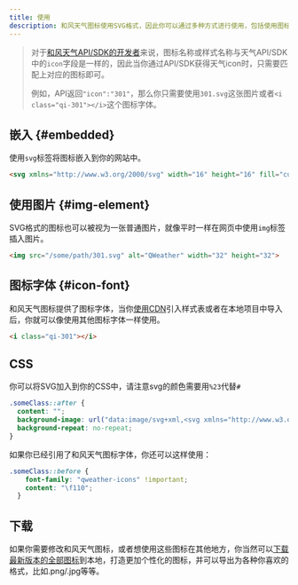 ```yaml
---
title: 使用
description: 和风天气图标使用SVG格式，因此你可以通过多种方式进行使用，包括使用图标字体、以svg标签嵌入网页或当作图片处理，当然你也可以下载到本地进行再创作。
---
```


> 对于[和风天气API/SDK的开发者](https://dev.qweather.com/docs/)来说，图标名称或样式名称与天气API/SDK中的`icon`字段是一样的，因此当你通过API/SDK获得天气icon时，只需要匹配上对应的图标即可。
> 
> 例如，API返回`"icon":"301"`，那么你只需要使用`301.svg`这张图片或者`<i class="qi-301"></i>`这个图标字体。

## 嵌入 {#embedded}

使用`svg`标签将图标嵌入到你的网站中。

```html
<svg xmlns="http://www.w3.org/2000/svg" width="16" height="16" fill="currentColor" class="qi-301" viewBox="0 0 16 16"><path d="M7.012 14.985a1 1 0 0 0 2 0 6.605 6.605 0 0 0-1-2 6.605 6.605 0 0 0-1 2zM3.959 14a1 1 0 0 0 2 0 6.605 6.605 0 0 0-1-2 6.605 6.605 0 0 0-1 2zm6.028 0a1 1 0 0 0 2 0 6.605 6.605 0 0 0-1-2 6.605 6.605 0 0 0-1 2zM5.207 1.904h.007a.5.5 0 0 0 .493-.506L5.695.494a.5.5 0 0 0-.5-.494h-.007a.5.5 0 0 0-.493.506l.012.905a.5.5 0 0 0 .5.493zm-2.892.946a.5.5 0 1 0 .698-.716l-.648-.63a.5.5 0 1 0-.697.715zm-.179 2.203a.5.5 0 0 0-.5-.493h-.007l-.905.011a.5.5 0 0 0 .007 1h.007l.904-.011a.5.5 0 0 0 .494-.507zm5.638-2.12a.5.5 0 0 0 .359-.151l.63-.648a.5.5 0 0 0-.716-.698l-.631.648a.5.5 0 0 0 .358.849z"/><path d="M12.028 5.579a2.927 2.927 0 0 0-.37.037 4.364 4.364 0 0 0-7.316 0 2.926 2.926 0 0 0-.37-.037 2.972 2.972 0 1 0 1.16 5.709 4.302 4.302 0 0 0 5.735 0 2.972 2.972 0 1 0 1.16-5.71zm0 4.944a1.959 1.959 0 0 1-.77-.156 1 1 0 0 0-1.05.168 3.303 3.303 0 0 1-4.417 0 1 1 0 0 0-1.05-.168 1.972 1.972 0 1 1-.769-3.788 1.077 1.077 0 0 1 .15.017l.095.012a1 1 0 0 0 .962-.444 3.364 3.364 0 0 1 5.642 0 1 1 0 0 0 .962.444l.095-.012a1.08 1.08 0 0 1 .15-.017 1.972 1.972 0 1 1 0 3.944zM2.482 5.315A3.53 3.53 0 0 1 3.5 5.027a1.831 1.831 0 0 1 1.81-1.603 1.81 1.81 0 0 1 .553.095 4.933 4.933 0 0 1 1.281-.405A2.82 2.82 0 0 0 2.476 5.26c0 .02.006.037.006.056z"/></svg>
```

## 使用图片 {#img-element}

SVG格式的图标也可以被视为一张普通图片，就像平时一样在网页中使用`img`标签插入图片。

```html
<img src="/some/path/301.svg" alt="QWeather" width="32" height="32">
```

## 图标字体 {#icon-font}

和风天气图标提供了图标字体，当你[使用CDN](/install/#cdn)引入样式表或者在本地项目中导入后，你就可以像使用其他图标字体一样使用。

```html
<i class="qi-301"></i>
```

## CSS

你可以将SVG加入到你的CSS中，请注意svg的颜色需要用`%23`代替`#`

```css
.someClass::after {
  content: "";
  background-image: url("data:image/svg+xml,<svg xmlns="http://www.w3.org/2000/svg" width="16" height="16" fill='%23066ff5' class="qi-102-fill" viewBox="0 0 16 16"><path d="M8 3a4.99 4.99 0 0 0-4.18 2.267 3.345 3.345 0 0 0-.423-.042 3.397 3.397 0 1 0 1.326 6.524 4.917 4.917 0 0 0 6.554 0 3.397 3.397 0 1 0 1.326-6.524 3.345 3.345 0 0 0-.423.042A4.99 4.99 0 0 0 8 3z"/></svg>");
  background-repeat: no-repeat;
}
```

如果你已经引用了和风天气图标字体，你还可以这样使用：

```css
.someClass::before {
    font-family: "qweather-icons" !important;
    content: "\f110";
  }
```

## 下载

如果你需要修改和风天气图标，或者想使用这些图标在其他地方，你当然可以[下载最新版本的全部图标](https://github.com/qwd/Icons/releases/latest)到本地，打造更加个性化的图标，并可以导出为各种你喜欢的格式，比如.png/.jpg等等。